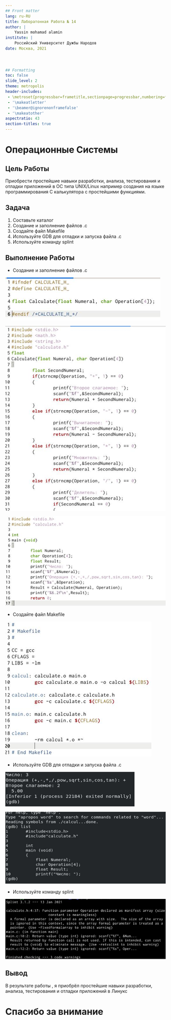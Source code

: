 ```yaml
---
## Front matter
lang: ru-RU
title: Лаборатонная Работа № 14 
author: |
	Yassin mohamad alamin
institute: |
	Российский Университет Дужбы Народов
date: Москва, 2021



## Formatting
toc: false
slide_level: 2
theme: metropolis
header-includes: 
 - \metroset{progressbar=frametitle,sectionpage=progressbar,numbering=fraction}
 - '\makeatletter'
 - '\beamer@ignorenonframefalse'
 - '\makeatother'
aspectratio: 43
section-titles: true
---
```

# Операционные Системы

## Цель Работы

Приобрести простейшие навыки разработки, анализа, тестирования и отладки приложений в ОС типа UNIX/Linux например создания на языке программирования С калькулятора с простейшими функциями.

## Задача

1. Составьте каталог
2. Создание и заполнение файлов .c
3. Создайте файл Makefile
4. Используйте GDB для отладки и запуска файла .c
5. Используйте команду splint

## Выполнение Работы

- Создание и заполнение файлов .c

![файл](1.1.jpg)


![файл](1.2.jpg)

![файл](1.3.jpg)

- Создайте файл Makefile

![файл](1.4.jpg)


- Используйте GDB для отладки и запуска файла .c

![GDB](2.jpg)

![GDB](3.jpg)




- Используйте команду splint

![splint](12.jpg)

## Вывод

В результате работы , я приобрёл простейшие навыки разработки, анализа, тестирования и отладки приложений в Линукс


# Спасибо за внимание
